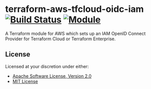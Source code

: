 # terraform-aws-tfcloud-oidc-iam [![Build Status][build.svg]][build] [![Module][module.svg]][module]

A Terraform module for AWS which sets up an IAM OpenID Connect Provider for Terraform Cloud or Terraform Enterprise.

## License

Licensed at your discretion under either:

 - [Apache Software License, Version 2.0](./LICENSE-APACHE)
 - [MIT License](./LICENSE-MIT)


 [build]:      https://github.com/naftulikay/terraform-aws-tfcloud-oidc-iam/actions/workflows/terraform.yml
 [build.svg]:  https://github.com/naftulikay/terraform-aws-tfcloud-oidc-iam/actions/workflows/terraform.yml/badge.svg
 [module]:     https://registry.terraform.io/modules/naftulikay/tfcloud-oidc-iam/aws/latest
 [module.svg]: https://img.shields.io/badge/terraform-module-purple
